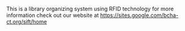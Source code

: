 This is a library organizing system using RFID technology for more information check out our website at https://sites.google.com/bcha-ct.org/sift/home
